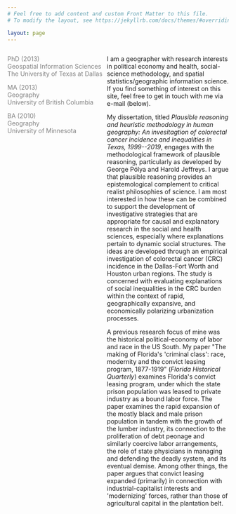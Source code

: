 ```yaml
---
# Feel free to add content and custom Front Matter to this file.
# To modify the layout, see https://jekyllrb.com/docs/themes/#overriding-theme-defaults

layout: page
---
```


  <div id="left" style="float:left; width:45%; color:Gray;">

<p>PhD (2013)<br/>
 Geospatial Information Sciences <br/>	
The University of Texas at Dallas<br/></p>

<p>MA (2013)<br/>
Geography <br/>
University of British Columbia<br/></p>

BA (2010)<br/>
Geography <br/>
University of Minnesota
              
</div>

<div id="right" style="float:right; width:55%;">
  
<p>I am a geographer with research interests in political economy and health, social-science methodology, and spatial statistics/geographic information science. If you find something of interest on this site, feel free to get in touch with me via e-mail (below).</p>

<p>
My dissertation, titled <i>Plausible reasoning and heuristic methodology in human geography: An invesitagtion of colorectal cancer incidence and inequalities in Texas, 1999--2019</i>, engages with the methodological framework of plausible reasoning, particularly as developed by George Po&#769;lya and Harold Jeffreys. I argue that plausible reasoning provides an epistemological complement to critical realist philosophies of science. I am most interested in how these can be combined to support the development of investigative strategies that are appropriate for causal and explanatory research in the social and health sciences, especially where explanations pertain to dynamic social structures. The ideas are developed through an empirical investigation of colorectal cancer (CRC) incidence in the Dallas-Fort Worth and Houston urban regions. The study is concerned with evaluating explanations of social inequalities in the CRC burden within the context of rapid, geographically expansive, and economically polarizing urbanization processes.
</p>

<p> A previous research focus of mine was the historical political-economy of labor and race in the US South. My paper "The making of Florida's 'criminal class': race, modernity and the convict leasing program, 1877-1919" (<i>Florida Historical Quarterly</i>) examines Florida's convict leasing program, under which the state prison population was leased to private industry as a bound labor force. The paper examines the rapid expansion of the mostly black and male prison population in tandem with the growth of the lumber industry, its connection to the proliferation of debt peonage and similarly coercive labor arrangements, the role of state physicians in managing and defending the deadly system, and its eventual demise. Among other things, the paper argues that convict leasing expanded (primarily) in connection with industrial-capitalist interests and 'modernizing' forces, rather than those of agricultural capital in the plantation belt. 
</p>

</div>
